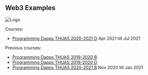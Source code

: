 ## Web3 Examples
![Logo](https://web3examples.github.io/logo.png)


Courses:
- [Programming Dapps THUAS 2020-2021 D](../../../THUASMinorBlockchain/20202021D_IT) Apr 2021 till Jul 2021

Previous courses:
- [Programming Dapps THUAS 2019-2020 B](../../../THUASMinorBlockchain/20192020B_IT)
- [Programming Dapps THUAS 2019-2020 D](../../../THUASMinorBlockchain/20192020D_IT)
- [Programming Dapps THUAS 2020-2021 B](../../../THUASMinorBlockchain/20202021B_IT) Nov 2020 till Jan 2021
